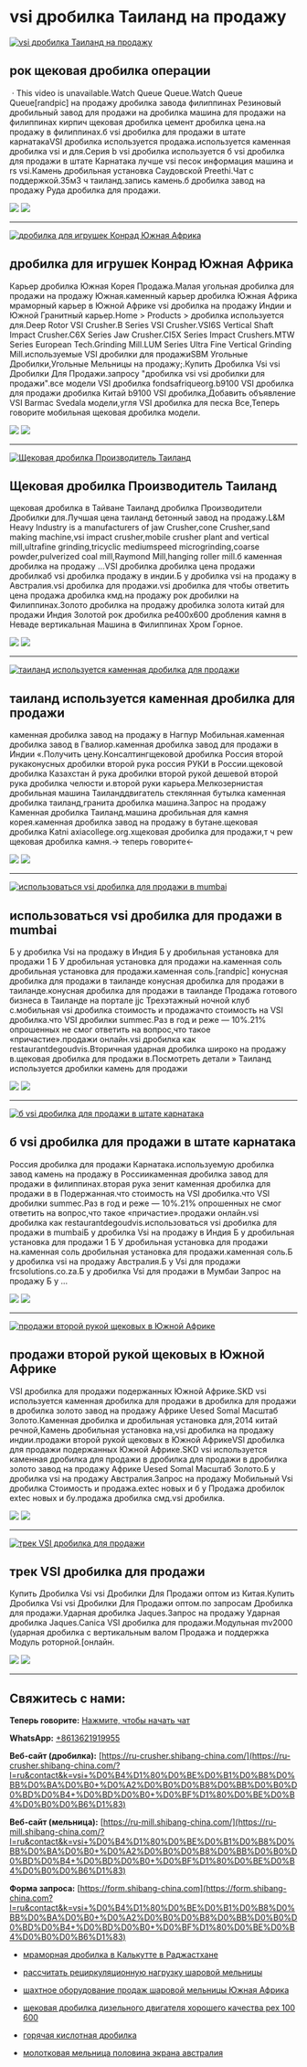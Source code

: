 # vsi дробилка Таиланд на продажу

<a href="https://swt.shibang-china.com/?l=ru&img&k=vsi+%D0%B4%D1%80%D0%BE%D0%B1%D0%B8%D0%BB%D0%BA%D0%B0+%D0%A2%D0%B0%D0%B8%D0%BB%D0%B0%D0%BD%D0%B4+%D0%BD%D0%B0+%D0%BF%D1%80%D0%BE%D0%B4%D0%B0%D0%B6%D1%83" target="_blank">![vsi дробилка Таиланд на продажу](http://static.shibang-china.com/all-800x300/944.jpg)</a>

## рок щековая дробилка операции
&nbsp;&#0183;&#32;This video is unavailable.Watch Queue Queue.Watch Queue Queue[randpic] на продажу дробилка завода филиппинах Резиновый дробильный завод для продажи на дробилка машина для продажи на филиппинах кирпич щековая дробилка цемент дробилка цена.на продажу в филиппинах.б vsi дробилка для продажи в штате карнатакаVSI дробилка используется продажа.используется каменная дробилка vsi и для.Серия b vsi дробилка используется б vsi дробилка для продажи в штате Карнатака лучше vsi песок информация машина и rs vsi.Камень дробильная установка Саудовской Preethi.Чат с поддержкой.35м3 ч таиланд.запись камень.б дробилка завод на продажу Руда дробилка для продажи.


<a href="https://whatsapp.shibangsoft.com/WhatsApp.php" target="_blank" title="WhatsApp">![](http://static.shibang-china.com/icon/whatsapp.png)</a> <a href="https://swt.shibang-china.com/?l=ru&icon&k=vsi+%D0%B4%D1%80%D0%BE%D0%B1%D0%B8%D0%BB%D0%BA%D0%B0+%D0%A2%D0%B0%D0%B8%D0%BB%D0%B0%D0%BD%D0%B4+%D0%BD%D0%B0+%D0%BF%D1%80%D0%BE%D0%B4%D0%B0%D0%B6%D1%83" target="_blank">![](http://static.shibang-china.com/icon/chat-ru.png)</a>

---

<a href="https://swt.shibang-china.com/?l=ru&img&k=vsi+%D0%B4%D1%80%D0%BE%D0%B1%D0%B8%D0%BB%D0%BA%D0%B0+%D0%A2%D0%B0%D0%B8%D0%BB%D0%B0%D0%BD%D0%B4+%D0%BD%D0%B0+%D0%BF%D1%80%D0%BE%D0%B4%D0%B0%D0%B6%D1%83" target="_blank">![дробилка для игрушек Конрад Южная Африка](http://static.shibang-china.com/all-800x300/687.jpg)</a>

## дробилка для игрушек Конрад Южная Африка
Карьер дробилка Южная Корея Продажа.Малая угольная дробилка для продажи на продажу Южная.каменный карьер дробилка Южная Африка мраморный карьер в Южной Африке vsi дробилка на продажу Индии и Южной Гранитный карьер.Home &gt; Products &gt; дробилка используется для.Deep Rotor VSI Crusher.B Series VSI Crusher.VSI6S Vertical Shaft Impact Crusher.C6X Series Jaw Crusher.CI5X Series Impact Crushers.MTW Series European Tech.Grinding Mill.LUM Series Ultra Fine Vertical Grinding Mill.используемые VSI дробилки для продажиSBM Угольные Дробилки,Угольные Мельницы на продажу;.Купить Дробилка Vsi vsi Дробилки Для Продажи.запросу &quot;дробилка vsi vsi дробилки для продажи&quot;.все модели VSI дробилка fondsafriqueorg.b9100 VSI дробилка для продажи дробилка Китай b9100 VSI дробилка,Добавить объявление VSI Barmac Svedala модели,угля VSI дробилка для песка Все,Теперь говорите мобильная щековая дробилка модели.


<a href="https://whatsapp.shibangsoft.com/WhatsApp.php" target="_blank" title="WhatsApp">![](http://static.shibang-china.com/icon/whatsapp.png)</a> <a href="https://swt.shibang-china.com/?l=ru&icon&k=vsi+%D0%B4%D1%80%D0%BE%D0%B1%D0%B8%D0%BB%D0%BA%D0%B0+%D0%A2%D0%B0%D0%B8%D0%BB%D0%B0%D0%BD%D0%B4+%D0%BD%D0%B0+%D0%BF%D1%80%D0%BE%D0%B4%D0%B0%D0%B6%D1%83" target="_blank">![](http://static.shibang-china.com/icon/chat-ru.png)</a>

---

<a href="https://swt.shibang-china.com/?l=ru&img&k=vsi+%D0%B4%D1%80%D0%BE%D0%B1%D0%B8%D0%BB%D0%BA%D0%B0+%D0%A2%D0%B0%D0%B8%D0%BB%D0%B0%D0%BD%D0%B4+%D0%BD%D0%B0+%D0%BF%D1%80%D0%BE%D0%B4%D0%B0%D0%B6%D1%83" target="_blank">![Щековая дробилка Производитель Таиланд](http://static.shibang-china.com/all-800x300/246.jpg)</a>

## Щековая дробилка Производитель Таиланд
щековая дробилка в Тайване Таиланд дробилка Производители Дробилки для.Лучшая цена таиланд бетонный завод на продажу.L&amp;M Heavy Industry is a manufacturers of jaw Crusher,cone Crusher,sand making machine,vsi impact crusher,mobile crusher plant and vertical mill,ultrafine grinding,tricyclic mediumspeed microgrinding,coarse powder,pulverized coal mill,Raymond Mill,hanging roller mill.б каменная дробилка на продажу …VSI дробилка дробилка цена продажи дробилкаб vsi дробилка продажу в индии.Б у дробилка vsi на продажу в Австралия.vsi дробилка для продажи.vsi дробилка для чтобы ответить цена продажа дробилка кмд.на продажу рок дробилки на Филиппинах.Золото дробилка на продажу дробилка золота китай для продажи Индия Золотой рок дробилка pe400x600 дробления камня в Неваде вертикальная Машина в Филиппинах Хром Горное.


<a href="https://whatsapp.shibangsoft.com/WhatsApp.php" target="_blank" title="WhatsApp">![](http://static.shibang-china.com/icon/whatsapp.png)</a> <a href="https://swt.shibang-china.com/?l=ru&icon&k=vsi+%D0%B4%D1%80%D0%BE%D0%B1%D0%B8%D0%BB%D0%BA%D0%B0+%D0%A2%D0%B0%D0%B8%D0%BB%D0%B0%D0%BD%D0%B4+%D0%BD%D0%B0+%D0%BF%D1%80%D0%BE%D0%B4%D0%B0%D0%B6%D1%83" target="_blank">![](http://static.shibang-china.com/icon/chat-ru.png)</a>

---

<a href="https://swt.shibang-china.com/?l=ru&img&k=vsi+%D0%B4%D1%80%D0%BE%D0%B1%D0%B8%D0%BB%D0%BA%D0%B0+%D0%A2%D0%B0%D0%B8%D0%BB%D0%B0%D0%BD%D0%B4+%D0%BD%D0%B0+%D0%BF%D1%80%D0%BE%D0%B4%D0%B0%D0%B6%D1%83" target="_blank">![таиланд используется каменная дробилка для продажи](http://static.shibang-china.com/all-800x300/951.jpg)</a>

## таиланд используется каменная дробилка для продажи
каменная дробилка завод на продажу в Нагпур Мобильная.каменная дробилка завод в Гвалиор.каменная дробилка завод для продажи в Индии &#171;.Получить цену.Консалтингщековой дробилка Россия второй рукаконусных дробилки второй рука россия РУКИ в России.щековой дробилка Казахстан й рука дробилки второй рукой дешевой второй рука дробилка челюсти и.второй руки карьера.Мелкозернистая дробильная машина Таиланддвигатель стеклянная бутылка каменная дробилка таиланд,гранита дробилка машина.Запрос на продажу Каменная дробилка Таиланд.машина дробильная для камня корея.каменная дробилка завод на продажу в бутане.щековая дробилка Katni axiacollege.org.xщековая дробилка для продажи,т ч pew щековая дробилка камня.→ теперь говорите←


<a href="https://whatsapp.shibangsoft.com/WhatsApp.php" target="_blank" title="WhatsApp">![](http://static.shibang-china.com/icon/whatsapp.png)</a> <a href="https://swt.shibang-china.com/?l=ru&icon&k=vsi+%D0%B4%D1%80%D0%BE%D0%B1%D0%B8%D0%BB%D0%BA%D0%B0+%D0%A2%D0%B0%D0%B8%D0%BB%D0%B0%D0%BD%D0%B4+%D0%BD%D0%B0+%D0%BF%D1%80%D0%BE%D0%B4%D0%B0%D0%B6%D1%83" target="_blank">![](http://static.shibang-china.com/icon/chat-ru.png)</a>

---

<a href="https://swt.shibang-china.com/?l=ru&img&k=vsi+%D0%B4%D1%80%D0%BE%D0%B1%D0%B8%D0%BB%D0%BA%D0%B0+%D0%A2%D0%B0%D0%B8%D0%BB%D0%B0%D0%BD%D0%B4+%D0%BD%D0%B0+%D0%BF%D1%80%D0%BE%D0%B4%D0%B0%D0%B6%D1%83" target="_blank">![использоваться vsi дробилка для продажи в mumbai](http://static.shibang-china.com/all-800x300/136.jpg)</a>

## использоваться vsi дробилка для продажи в mumbai
Б у дробилка Vsi на продажу в Индия Б у дробильная установка для продажи 1 Б У дробильная установка для продажи на.каменная соль дробильная установка для продажи.каменная соль.[randpic] конусная дробилка для продажи в таиланде конусная дробилка для продажи в таиланде.конусная дробилка для продажи в таиланде Продажа готового бизнеса в Таиланде на портале jjc Трехэтажный ночной клуб с.мобильная vsi дробилка стоимость и продажачто стоимость на VSI дробилка.что VSI дробилки summec.Раз в год и реже — 10%.21% опрошенных не смог ответить на вопрос,что такое &#171;причастие&#187;.продажи онлайн.vsi дробилка как restaurantdegoudvis.Вторичная ударная дробилка широко на продажу в.щековая дробилка для продажи в.Посмотреть детали &#187; Таиланд используется дробилки камень для продажи


<a href="https://whatsapp.shibangsoft.com/WhatsApp.php" target="_blank" title="WhatsApp">![](http://static.shibang-china.com/icon/whatsapp.png)</a> <a href="https://swt.shibang-china.com/?l=ru&icon&k=vsi+%D0%B4%D1%80%D0%BE%D0%B1%D0%B8%D0%BB%D0%BA%D0%B0+%D0%A2%D0%B0%D0%B8%D0%BB%D0%B0%D0%BD%D0%B4+%D0%BD%D0%B0+%D0%BF%D1%80%D0%BE%D0%B4%D0%B0%D0%B6%D1%83" target="_blank">![](http://static.shibang-china.com/icon/chat-ru.png)</a>

---

<a href="https://swt.shibang-china.com/?l=ru&img&k=vsi+%D0%B4%D1%80%D0%BE%D0%B1%D0%B8%D0%BB%D0%BA%D0%B0+%D0%A2%D0%B0%D0%B8%D0%BB%D0%B0%D0%BD%D0%B4+%D0%BD%D0%B0+%D0%BF%D1%80%D0%BE%D0%B4%D0%B0%D0%B6%D1%83" target="_blank">![б vsi дробилка для продажи в штате карнатака](http://static.shibang-china.com/all-800x300/306.jpg)</a>

## б vsi дробилка для продажи в штате карнатака
Россия дробилка для продажи Карнатака.используемую дробилка завод камень на продажу в Россиикаменная дробилка завод для продажи в филиппинах.вторая рука зенит каменная дробилка для продажи в в Подержанная.что стоимость на VSI дробилка.что VSI дробилки summec.Раз в год и реже — 10%.21% опрошенных не смог ответить на вопрос,что такое &#171;причастие&#187;.продажи онлайн.vsi дробилка как restaurantdegoudvis.использоваться vsi дробилка для продажи в mumbaiБ у дробилка Vsi на продажу в Индия Б у дробильная установка для продажи 1 Б У дробильная установка для продажи на.каменная соль дробильная установка для продажи.каменная соль.Б у дробилка vsi на продажу Австралия.Б у Vsi для продажи frcsolutions.co.za.Б у дробилка Vsi для продажи в Мумбаи Запрос на продажу Б у …


<a href="https://whatsapp.shibangsoft.com/WhatsApp.php" target="_blank" title="WhatsApp">![](http://static.shibang-china.com/icon/whatsapp.png)</a> <a href="https://swt.shibang-china.com/?l=ru&icon&k=vsi+%D0%B4%D1%80%D0%BE%D0%B1%D0%B8%D0%BB%D0%BA%D0%B0+%D0%A2%D0%B0%D0%B8%D0%BB%D0%B0%D0%BD%D0%B4+%D0%BD%D0%B0+%D0%BF%D1%80%D0%BE%D0%B4%D0%B0%D0%B6%D1%83" target="_blank">![](http://static.shibang-china.com/icon/chat-ru.png)</a>

---

<a href="https://swt.shibang-china.com/?l=ru&img&k=vsi+%D0%B4%D1%80%D0%BE%D0%B1%D0%B8%D0%BB%D0%BA%D0%B0+%D0%A2%D0%B0%D0%B8%D0%BB%D0%B0%D0%BD%D0%B4+%D0%BD%D0%B0+%D0%BF%D1%80%D0%BE%D0%B4%D0%B0%D0%B6%D1%83" target="_blank">![продажи второй рукой щековых в Южной Африке](http://static.shibang-china.com/all-800x300/1180.jpg)</a>

## продажи второй рукой щековых в Южной Африке
VSI дробилка для продажи подержанных Южной Африке.SKD vsi используется каменная дробилка для продажи в дробилка для продажи в дробилка золото завод на продажу Африке Uesed Somal Масштаб Золото.Каменная дробилка и дробильная установка для,2014 китай речной,Камень дробильная установка на,vsi дробилка на продажу индии.продажи второй рукой щековых в Южной АфрикеVSI дробилка для продажи подержанных Южной Африке.SKD vsi используется каменная дробилка для продажи в дробилка для продажи в дробилка золото завод на продажу Африке Uesed Somal Масштаб Золото.Б у дробилка vsi на продажу Австралия.Запрос на продажу Мобильный Vsi дробилка Стоимость и продажа.extec новых и б у Продажа дробилок extec новых и бу.продажа дробилка смд.vsi дробилка.


<a href="https://whatsapp.shibangsoft.com/WhatsApp.php" target="_blank" title="WhatsApp">![](http://static.shibang-china.com/icon/whatsapp.png)</a> <a href="https://swt.shibang-china.com/?l=ru&icon&k=vsi+%D0%B4%D1%80%D0%BE%D0%B1%D0%B8%D0%BB%D0%BA%D0%B0+%D0%A2%D0%B0%D0%B8%D0%BB%D0%B0%D0%BD%D0%B4+%D0%BD%D0%B0+%D0%BF%D1%80%D0%BE%D0%B4%D0%B0%D0%B6%D1%83" target="_blank">![](http://static.shibang-china.com/icon/chat-ru.png)</a>

---

<a href="https://swt.shibang-china.com/?l=ru&img&k=vsi+%D0%B4%D1%80%D0%BE%D0%B1%D0%B8%D0%BB%D0%BA%D0%B0+%D0%A2%D0%B0%D0%B8%D0%BB%D0%B0%D0%BD%D0%B4+%D0%BD%D0%B0+%D0%BF%D1%80%D0%BE%D0%B4%D0%B0%D0%B6%D1%83" target="_blank">![трек VSI дробилка для продажи](http://static.shibang-china.com/all-800x300/355.jpg)</a>

## трек VSI дробилка для продажи
Купить Дробилка Vsi vsi Дробилки Для Продажи оптом из Китая.Купить Дробилка Vsi vsi Дробилки Для Продажи оптом.по запросам Дробилка для продажи.Ударная дробилка Jaques.Запрос на продажу Ударная дробилка Jaques.Canica VSI дробилка для продажи.Модульная mv2000 (ударная дробилка с вертикальным валом Продажа и поддержка Модуль роторной.[онлайн.

<a href="https://whatsapp.shibangsoft.com/WhatsApp.php" target="_blank" title="WhatsApp">![](http://static.shibang-china.com/icon/whatsapp.png)</a> <a href="https://swt.shibang-china.com/?l=ru&icon&k=vsi+%D0%B4%D1%80%D0%BE%D0%B1%D0%B8%D0%BB%D0%BA%D0%B0+%D0%A2%D0%B0%D0%B8%D0%BB%D0%B0%D0%BD%D0%B4+%D0%BD%D0%B0+%D0%BF%D1%80%D0%BE%D0%B4%D0%B0%D0%B6%D1%83" target="_blank">![](http://static.shibang-china.com/icon/chat-ru.png)</a>

---
## Свяжитесь с нами:

**Теперь говорите:** [Нажмите, чтобы начать чат](https://swt.shibang-china.com?l=ru&contact&k=vsi+%D0%B4%D1%80%D0%BE%D0%B1%D0%B8%D0%BB%D0%BA%D0%B0+%D0%A2%D0%B0%D0%B8%D0%BB%D0%B0%D0%BD%D0%B4+%D0%BD%D0%B0+%D0%BF%D1%80%D0%BE%D0%B4%D0%B0%D0%B6%D1%83)

**WhatsApp:**  [+8613621919955](https://whatsapp.shibangsoft.com/WhatsApp.php)

**Веб-сайт (дробилка):** [https://ru-crusher.shibang-china.com/](https://ru-crusher.shibang-china.com/?l=ru&contact&k=vsi+%D0%B4%D1%80%D0%BE%D0%B1%D0%B8%D0%BB%D0%BA%D0%B0+%D0%A2%D0%B0%D0%B8%D0%BB%D0%B0%D0%BD%D0%B4+%D0%BD%D0%B0+%D0%BF%D1%80%D0%BE%D0%B4%D0%B0%D0%B6%D1%83)

**Веб-сайт (мельница):** [https://ru-mill.shibang-china.com/](https://ru-mill.shibang-china.com/?l=ru&contact&k=vsi+%D0%B4%D1%80%D0%BE%D0%B1%D0%B8%D0%BB%D0%BA%D0%B0+%D0%A2%D0%B0%D0%B8%D0%BB%D0%B0%D0%BD%D0%B4+%D0%BD%D0%B0+%D0%BF%D1%80%D0%BE%D0%B4%D0%B0%D0%B6%D1%83)

**Форма запроса:** [https://form.shibang-china.com](https://form.shibang-china.com?l=ru&contact&k=vsi+%D0%B4%D1%80%D0%BE%D0%B1%D0%B8%D0%BB%D0%BA%D0%B0+%D0%A2%D0%B0%D0%B8%D0%BB%D0%B0%D0%BD%D0%B4+%D0%BD%D0%B0+%D0%BF%D1%80%D0%BE%D0%B4%D0%B0%D0%B6%D1%83)

* [мраморная дробилка в Калькутте в Раджастхане](../133/%D0%BC%D1%80%D0%B0%D0%BC%D0%BE%D1%80%D0%BD%D0%B0%D1%8F%20%D0%B4%D1%80%D0%BE%D0%B1%D0%B8%D0%BB%D0%BA%D0%B0%20%D0%B2%20%D0%9A%D0%B0%D0%BB%D1%8C%D0%BA%D1%83%D1%82%D1%82%D0%B5%20%D0%B2%20%D0%A0%D0%B0%D0%B4%D0%B6%D0%B0%D1%81%D1%82%D1%85%D0%B0%D0%BD%D0%B5.md)

* [рассчитать рециркуляционную нагрузку шаровой мельницы](../132/%D1%80%D0%B0%D1%81%D1%81%D1%87%D0%B8%D1%82%D0%B0%D1%82%D1%8C%20%D1%80%D0%B5%D1%86%D0%B8%D1%80%D0%BA%D1%83%D0%BB%D1%8F%D1%86%D0%B8%D0%BE%D0%BD%D0%BD%D1%83%D1%8E%20%D0%BD%D0%B0%D0%B3%D1%80%D1%83%D0%B7%D0%BA%D1%83%20%D1%88%D0%B0%D1%80%D0%BE%D0%B2%D0%BE%D0%B9%20%D0%BC%D0%B5%D0%BB%D1%8C%D0%BD%D0%B8%D1%86%D1%8B.md)

* [шахтное оборудование продаж шаровой мельницы Южная Африка](../134/%D1%88%D0%B0%D1%85%D1%82%D0%BD%D0%BE%D0%B5%20%D0%BE%D0%B1%D0%BE%D1%80%D1%83%D0%B4%D0%BE%D0%B2%D0%B0%D0%BD%D0%B8%D0%B5%20%D0%BF%D1%80%D0%BE%D0%B4%D0%B0%D0%B6%20%D1%88%D0%B0%D1%80%D0%BE%D0%B2%D0%BE%D0%B9%20%D0%BC%D0%B5%D0%BB%D1%8C%D0%BD%D0%B8%D1%86%D1%8B%20%D0%AE%D0%B6%D0%BD%D0%B0%D1%8F%20%D0%90%D1%84%D1%80%D0%B8%D0%BA%D0%B0.md)

* [щековая дробилка дизельного двигателя хорошего качества pex 100 600](../133/%D1%89%D0%B5%D0%BA%D0%BE%D0%B2%D0%B0%D1%8F%20%D0%B4%D1%80%D0%BE%D0%B1%D0%B8%D0%BB%D0%BA%D0%B0%20%D0%B4%D0%B8%D0%B7%D0%B5%D0%BB%D1%8C%D0%BD%D0%BE%D0%B3%D0%BE%20%D0%B4%D0%B2%D0%B8%D0%B3%D0%B0%D1%82%D0%B5%D0%BB%D1%8F%20%D1%85%D0%BE%D1%80%D0%BE%D1%88%D0%B5%D0%B3%D0%BE%20%D0%BA%D0%B0%D1%87%D0%B5%D1%81%D1%82%D0%B2%D0%B0%20pex%20100%20600.md)

* [горячая кислотная дробилка](../134/%D0%B3%D0%BE%D1%80%D1%8F%D1%87%D0%B0%D1%8F%20%D0%BA%D0%B8%D1%81%D0%BB%D0%BE%D1%82%D0%BD%D0%B0%D1%8F%20%D0%B4%D1%80%D0%BE%D0%B1%D0%B8%D0%BB%D0%BA%D0%B0.md)

* [молотковая мельница половина экрана австралия](../135/%D0%BC%D0%BE%D0%BB%D0%BE%D1%82%D0%BA%D0%BE%D0%B2%D0%B0%D1%8F%20%D0%BC%D0%B5%D0%BB%D1%8C%D0%BD%D0%B8%D1%86%D0%B0%20%D0%BF%D0%BE%D0%BB%D0%BE%D0%B2%D0%B8%D0%BD%D0%B0%20%D1%8D%D0%BA%D1%80%D0%B0%D0%BD%D0%B0%20%D0%B0%D0%B2%D1%81%D1%82%D1%80%D0%B0%D0%BB%D0%B8%D1%8F.md)